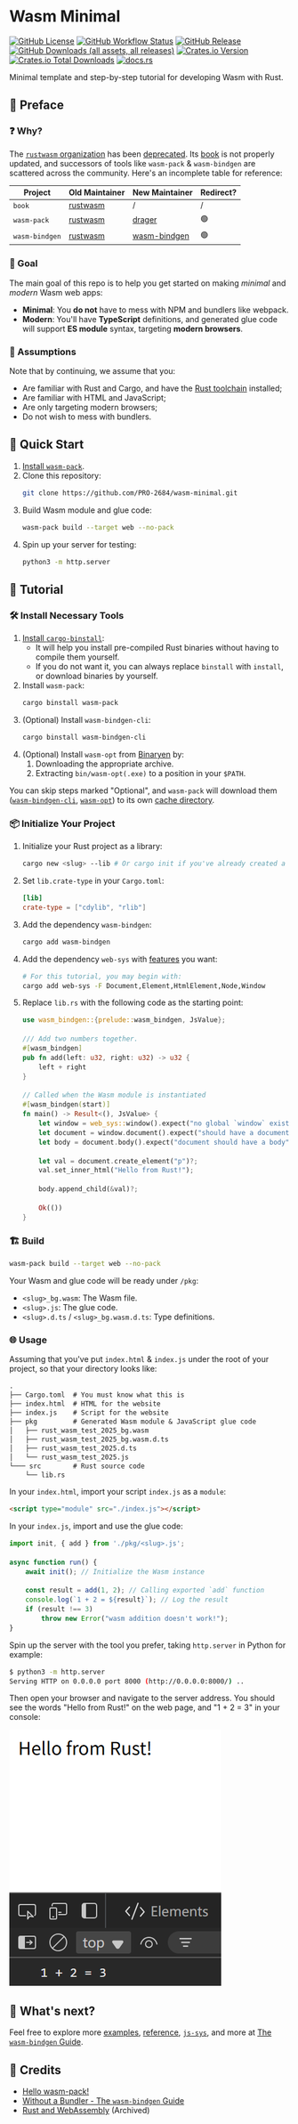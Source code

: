 # Wasm Minimal

[![GitHub License](https://img.shields.io/github/license/PRO-2684/wasm-minimal?logo=opensourceinitiative)](https://github.com/PRO-2684/wasm-minimal/blob/main/LICENSE)
[![GitHub Workflow Status](https://img.shields.io/github/actions/workflow/status/PRO-2684/wasm-minimal/release.yml?logo=githubactions)](https://github.com/PRO-2684/wasm-minimal/blob/main/.github/workflows/release.yml)
[![GitHub Release](https://img.shields.io/github/v/release/PRO-2684/wasm-minimal?logo=githubactions)](https://github.com/PRO-2684/wasm-minimal/releases)
[![GitHub Downloads (all assets, all releases)](https://img.shields.io/github/downloads/PRO-2684/wasm-minimal/total?logo=github)](https://github.com/PRO-2684/wasm-minimal/releases)
[![Crates.io Version](https://img.shields.io/crates/v/wasm-minimal?logo=rust)](https://crates.io/crates/wasm-minimal)
[![Crates.io Total Downloads](https://img.shields.io/crates/d/wasm-minimal?logo=rust)](https://crates.io/crates/wasm-minimal)
[![docs.rs](https://img.shields.io/docsrs/wasm-minimal?logo=rust)](https://docs.rs/wasm-minimal)

Minimal template and step-by-step tutorial for developing Wasm with Rust.

## 💭 Preface

### ❓ Why?

The [`rustwasm` organization](https://github.com/rustwasm/) has been [deprecated](https://blog.rust-lang.org/inside-rust/2025/07/21/sunsetting-the-rustwasm-github-org/). Its [book](https://rustwasm.github.io/docs/book/) is not properly updated, and successors of tools like `wasm-pack` & `wasm-bindgen` are scattered across the community. Here's an incomplete table for reference:

| Project         | Old Maintainer                     | New Maintainer                     | Redirect? |
|------------------|------------------------------------|-------------------------------------|-----------|
| `book`          | [rustwasm](https://github.com/rustwasm/book) | /                                   | /         |
| `wasm-pack`     | [rustwasm](https://github.com/rustwasm/wasm-pack) | [drager](https://github.com/drager/wasm-pack) | 🟢       |
| `wasm-bindgen`  | [rustwasm](https://github.com/rustwasm/wasm-bindgen) | [wasm-bindgen](https://github.com/wasm-bindgen/wasm-bindgen) | 🟢       |

### 🚩 Goal

The main goal of this repo is to help you get started on making *minimal* and *modern* Wasm web apps:

- **Minimal**: You **do not** have to mess with NPM and bundlers like webpack.
- **Modern**: You'll have **TypeScript** definitions, and generated glue code will support **ES module** syntax, targeting **modern browsers**.

### 📃 Assumptions

Note that by continuing, we assume that you:

- Are familiar with Rust and Cargo, and have the [Rust toolchain](https://rustup.rs/) installed;
- Are familiar with HTML and JavaScript;
- Are only targeting modern browsers;
- Do not wish to mess with bundlers.

## 🚀 Quick Start

1. [Install `wasm-pack`](https://drager.github.io/wasm-pack/installer/).
2. Clone this repository:
    ```bash
    git clone https://github.com/PRO-2684/wasm-minimal.git
    ```
3. Build Wasm module and glue code:
    ```bash
    wasm-pack build --target web --no-pack
    ```
4. Spin up your server for testing:
    ```bash
    python3 -m http.server
    ```

## 📖 Tutorial

### 🛠️ Install Necessary Tools

1. [Install `cargo-binstall`](https://github.com/cargo-bins/cargo-binstall?tab=readme-ov-file#installation):
    - It will help you install pre-compiled Rust binaries without having to compile them yourself.
    - If you do not want it, you can always replace `binstall` with `install`, or download binaries by yourself.
2. Install `wasm-pack`:
    ```bash
    cargo binstall wasm-pack
    ```
3. (Optional) Install `wasm-bindgen-cli`:
    ```bash
    cargo binstall wasm-bindgen-cli
    ```
4. (Optional) Install `wasm-opt` from [Binaryen](https://github.com/WebAssembly/binaryen/releases) by:
    1. Downloading the appropriate archive.
    2. Extracting `bin/wasm-opt(.exe)` to a position in your `$PATH`.

You can skip steps marked "Optional", and `wasm-pack` will download them ([`wasm-bindgen-cli`](https://github.com/drager/wasm-pack/blob/cd1718aa7babb656796b8aae3c177ddacce28028/src/command/build.rs#L424-L429), [`wasm-opt`](https://github.com/drager/wasm-pack/blob/cd1718aa7babb656796b8aae3c177ddacce28028/src/wasm_opt.rs#L54-L64)) to its own [cache directory](https://github.com/drager/wasm-pack/blob/cd1718aa7babb656796b8aae3c177ddacce28028/src/cache.rs#L9-L15).

### 📦 Initialize Your Project

1. Initialize your Rust project as a library:
    ```bash
    cargo new <slug> --lib # Or cargo init if you've already created a dedicated directory
    ```
2. Set `lib.crate-type` in your `Cargo.toml`:
    ```toml
    [lib]
    crate-type = ["cdylib", "rlib"]
    ```
3. Add the dependency `wasm-bindgen`:
    ```bash
    cargo add wasm-bindgen
    ```
4. Add the dependency `web-sys` with [features](https://github.com/wasm-bindgen/wasm-bindgen/blob/main/crates/web-sys/Cargo.toml#:~:text=[features]) you want:
    ```bash
    # For this tutorial, you may begin with:
    cargo add web-sys -F Document,Element,HtmlElement,Node,Window
    ```
5. Replace `lib.rs` with the following code as the starting point:
    ```rust
    use wasm_bindgen::{prelude::wasm_bindgen, JsValue};

    /// Add two numbers together.
    #[wasm_bindgen]
    pub fn add(left: u32, right: u32) -> u32 {
        left + right
    }

    // Called when the Wasm module is instantiated
    #[wasm_bindgen(start)]
    fn main() -> Result<(), JsValue> {
        let window = web_sys::window().expect("no global `window` exists");
        let document = window.document().expect("should have a document on window");
        let body = document.body().expect("document should have a body");

        let val = document.create_element("p")?;
        val.set_inner_html("Hello from Rust!");

        body.append_child(&val)?;

        Ok(())
    }
    ```

### 🏗️ Build

```bash
wasm-pack build --target web --no-pack
```

Your Wasm and glue code will be ready under `/pkg`:

- `<slug>_bg.wasm`: The Wasm file.
- `<slug>.js`: The glue code.
- `<slug>.d.ts` / `<slug>_bg.wasm.d.ts`: Type definitions.

### 🌐 Usage

Assuming that you've put `index.html` & `index.js` under the root of your project, so that your directory looks like:

```
.
├── Cargo.toml  # You must know what this is
├── index.html  # HTML for the website
├── index.js    # Script for the website
├── pkg         # Generated Wasm module & JavaScript glue code
│   ├── rust_wasm_test_2025_bg.wasm
│   ├── rust_wasm_test_2025_bg.wasm.d.ts
│   ├── rust_wasm_test_2025.d.ts
│   └── rust_wasm_test_2025.js
└─── src        # Rust source code
    └── lib.rs
```

In your `index.html`, import your script `index.js` as a `module`:

```html
<script type="module" src="./index.js"></script>
```

In your `index.js`, import and use the glue code:

```javascript
import init, { add } from './pkg/<slug>.js';

async function run() {
    await init(); // Initialize the Wasm instance

    const result = add(1, 2); // Calling exported `add` function
    console.log(`1 + 2 = ${result}`); // Log the result
    if (result !== 3)
        throw new Error("wasm addition doesn't work!");
}
```

Spin up the server with the tool you prefer, taking `http.server` in Python for example:

```bash
$ python3 -m http.server
Serving HTTP on 0.0.0.0 port 8000 (http://0.0.0.0:8000/) ..
```

Then open your browser and navigate to the server address. You should see the words "Hello from Rust!" on the web page, and "1 + 2 = 3" in your console:

![Hello from Rust](images/hello-from-rust.png)

## 🤔 What's next?

Feel free to explore more [examples](https://wasm-bindgen.github.io/wasm-bindgen/examples/index.html), [reference](https://wasm-bindgen.github.io/wasm-bindgen/reference/index.html), [`js-sys`](https://wasm-bindgen.github.io/wasm-bindgen/contributing/js-sys/index.html), and more at [The `wasm-bindgen` Guide](https://wasm-bindgen.github.io/wasm-bindgen/).

<!-- Source phase imports: [Usage](https://wasm-bindgen.github.io/wasm-bindgen/reference/deployment.html#module) / [Chrome Status](https://chromestatus.com/feature/5796131906519040) -->

## 🎉 Credits

- [Hello wasm-pack!](https://drager.github.io/wasm-pack/book/)
- [Without a Bundler - The `wasm-bindgen` Guide](https://wasm-bindgen.github.io/wasm-bindgen/examples/without-a-bundler.html)
- [Rust and WebAssembly](https://rustwasm.github.io/docs/book/) (Archived)

<!-- - [Command Line Interface - The `wasm-bindgen` Guide](https://wasm-bindgen.github.io/wasm-bindgen/reference/cli.html) -->
